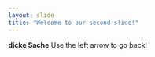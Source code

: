 ```yaml
---
layout: slide
title: "Welcome to our second slide!"
---
```

**dicke Sache**
Use the left arrow to go back!
